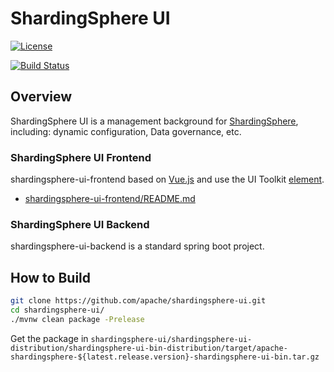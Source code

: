 # ShardingSphere UI

[![License](https://img.shields.io/badge/license-Apache%202-4EB1BA.svg)](https://www.apache.org/licenses/LICENSE-2.0.html)

[![Build Status](https://builds.apache.org/job/shardingsphere-ui-dev/badge/icon)](https://builds.apache.org/job/shardingsphere-ui-dev/)
## Overview

ShardingSphere UI is a management background for [ShardingSphere](https://shardingsphere.apache.org/), including: dynamic configuration, Data governance, etc.

### ShardingSphere UI Frontend

shardingsphere-ui-frontend based on [Vue.js](https://github.com/vuejs/vue) and use the UI Toolkit [element](https://github.com/ElemeFE/element).

* [shardingsphere-ui-frontend/README.md](shardingsphere-ui-frontend/README.md)

### ShardingSphere UI Backend

shardingsphere-ui-backend is a standard spring boot project.

## How to Build

```bash
git clone https://github.com/apache/shardingsphere-ui.git
cd shardingsphere-ui/
./mvnw clean package -Prelease
```

Get the package in `shardingsphere-ui/shardingsphere-ui-distribution/shardingsphere-ui-bin-distribution/target/apache-shardingsphere-${latest.release.version}-shardingsphere-ui-bin.tar.gz`
